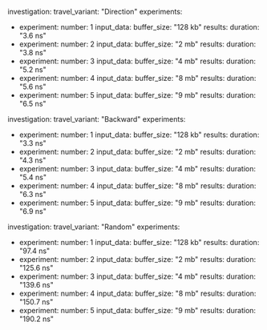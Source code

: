 investigation:
  travel_variant: "Direction"
  experiments:
  - experiment: 
      number: 1
      input_data:
        buffer_size: "128 kb"
      results:
        duration: "3.6 ns"
  - experiment:
      number: 2
      input_data:
        buffer_size: "2 mb"
      results:
        duration: "3.8 ns"
  - experiment: 
      number: 3
      input_data:
        buffer_size: "4 mb"
      results:
        duration: "5.2 ns"
  - experiment: 
      number: 4
      input_data:
        buffer_size: "8 mb"
      results:
        duration: "5.6 ns"
  - experiment: 
      number: 5
      input_data:
        buffer_size: "9 mb"
      results:
        duration: "6.5 ns"

investigation:
  travel_variant: "Backward"
  experiments:
  - experiment:
      number: 1
      input_data:
        buffer_size: "128 kb"
      results:
        duration: "3.3 ns"
  - experiment:
      number: 2
      input_data:
        buffer_size: "2 mb"
      results:
        duration: "4.3 ns"
  - experiment:
      number: 3
      input_data:
        buffer_size: "4 mb"
      results:
        duration: "5.4 ns"
  - experiment:
      number: 4
      input_data:
        buffer_size: "8 mb"
      results:
        duration: "6.3 ns"
  - experiment:
      number: 5
      input_data:
        buffer_size: "9 mb"
      results:
        duration: "6.9 ns"

investigation:
  travel_variant: "Random"
  experiments:
  - experiment:
      number: 1
      input_data:
        buffer_size: "128 kb"
      results:
        duration: "97.4 ns"
  - experiment:
      number: 2
      input_data:
        buffer_size: "2 mb"
      results:
        duration: "125.6 ns"
  - experiment:
      number: 3
      input_data:
        buffer_size: "4 mb"
      results:
        duration: "139.6 ns"
  - experiment:
      number: 4
      input_data:
        buffer_size: "8 mb"
      results:
        duration: "150.7 ns"
  - experiment:
      number: 5
      input_data:
        buffer_size: "9 mb"
      results:
        duration: "190.2 ns"

